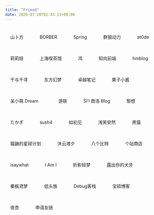 ```yaml
---
title: "Friend"
date: 2020-07-28T02:43:13+08:00
---
```


<a href="https://novcu.com/" class="ftag" target="_blank">山卜方</a> <a href="https://www.cnblogs.com/borber/" class="ftag" target="_blank">BORBER</a> <a href="https://springzilan.github.io/" class="ftag" target="_blank">Spring</a> <a href="https://www.volf.club/" class="ftag" target="_blank">群狼动力</a> <a href="https://at0de.com/" class="ftag" target="_blank">at0de</a> <a href="https://myfanqie.github.io/" class="ftag" target="_blank">莉莉娅</a> <a href="https://www.wallen.xyz/" class="ftag" target="_blank">上海喫茶馆</a> <a href="https://b.nit9.cn/" class="ftag" target="_blank">鸿</a> <a href="https://www.yuanqiao.pw/" class="ftag" target="_blank">知向前端</a> <a href="https://www.hm1006.cn/" class="ftag" target="_blank">hmblog</a> <a href="https://www.chihiro.org.cn/" class="ftag" target="_blank">千与千寻</a> <a href="https://blog.badapple.pro/" class="ftag" target="_blank">东方幻梦</a> <a href="http://joyo.ink/" class="ftag" target="_blank">卓越笔记</a> <a href="https://sublimerui.top/" class="ftag" target="_blank">果子小酱</a> <a href="https://www.zhaoyingtian.com/" class="ftag" target="_blank">呆小萌 Dream </a>   <a href="https://blog.devyi.com/" class="ftag" target="_blank"> 游轶 </a> <a href="http://koi.ll8s.com/" class="ftag" target="_blank">Sl'l 商洛 Blog</a> <a href="https://stblog.penclub.club/" class="ftag" target="_blank">黎想</a> <a href="https://lixingyong.com/" class="ftag" target="_blank">たかぎ</a> <a href="https://blog.sush4.vip/" class="ftag" target="_blank">sush4</a> <a href="https://1met.cn/" class="ftag" target="_blank">如初见</a> <a href="https://smilear.cn/" class="ftag" target="_blank">浅笑安然</a> <a href="https://blackcat.top/" class="ftag" target="_blank">黑猫</a> <a href="https://blog.catyo.cn/" class="ftag" target="_blank">猫鼬的星球计划</a> <a href="https://life.myxx-writer.club/" class="ftag" target="_blank">沐云湘夕</a> <a href="https://www.gazyip.cn/" class="ftag" target="_blank">八个比特</a> <a href="https://storeweb.cn/" class="ftag" target="_blank">个站商店</a> <a href="https://isaywhat.cn/" class="ftag" target="_blank">isaywhat</a> <a href="https://5ime.cn/" class="ftag" target="_blank">I Am I</a> <a href="https://nexmoe.com/" class="ftag" target="_blank">折影轻梦</a> <a href="https://clatterrr.com/" class="ftag" target="_blank">露出你的犬牙</a> <a href="https://blog.zwying.com/" class="ftag" target="_blank">秦枫鸢梦</a> <a href="https://ditou.org/" class="ftag" target="_blank">低头族</a>  <a href="https://www.debuginn.cn/" class="ftag" target="_blank">Debug客栈</a> <a href="https://baoshuo.blog/" class="ftag" target="_blank">宝硕博客</a> <a href="https://7e.re/" class="ftag" target="_blank">夜杏</a> <a href="https://www.cnblogs.com/borber/p/friendlink.html" class="ftag" target="_blank">申请友链</a>



<style>
.ftag {
    display: inline-block;
    font-size: 14px;
    padding: 8px 16px;
    border-radius: 16px;
    background: var(--color-contrast-high);
    color: var(--color-bg);
    margin: 16px 16px 16px 0;
    text-decoration: none;
    transition: all 0.3s;
}
.ftag:hover {
    transform: translateY(-3px);
}
</style>